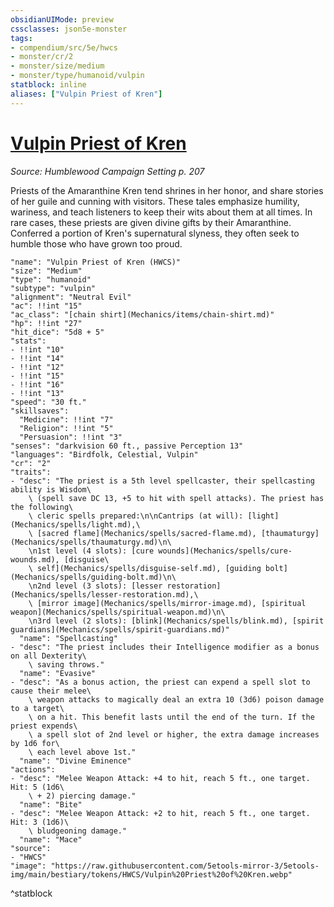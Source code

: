 ```yaml
---
obsidianUIMode: preview
cssclasses: json5e-monster
tags:
- compendium/src/5e/hwcs
- monster/cr/2
- monster/size/medium
- monster/type/humanoid/vulpin
statblock: inline
aliases: ["Vulpin Priest of Kren"]
---
```

# [Vulpin Priest of Kren](Mechanics\bestiary\humanoid/vulpin-priest-of-kren-hwcs.md)
*Source: Humblewood Campaign Setting p. 207*  

Priests of the Amaranthine Kren tend shrines in her honor, and share stories of her guile and cunning with visitors. These tales emphasize humility, wariness, and teach listeners to keep their wits about them at all times. In rare cases, these priests are given divine gifts by their Amaranthine. Conferred a portion of Kren's supernatural slyness, they often seek to humble those who have grown too proud.

```statblock
"name": "Vulpin Priest of Kren (HWCS)"
"size": "Medium"
"type": "humanoid"
"subtype": "vulpin"
"alignment": "Neutral Evil"
"ac": !!int "15"
"ac_class": "[chain shirt](Mechanics/items/chain-shirt.md)"
"hp": !!int "27"
"hit_dice": "5d8 + 5"
"stats":
- !!int "10"
- !!int "14"
- !!int "12"
- !!int "15"
- !!int "16"
- !!int "13"
"speed": "30 ft."
"skillsaves":
  "Medicine": !!int "7"
  "Religion": !!int "5"
  "Persuasion": !!int "3"
"senses": "darkvision 60 ft., passive Perception 13"
"languages": "Birdfolk, Celestial, Vulpin"
"cr": "2"
"traits":
- "desc": "The priest is a 5th level spellcaster, their spellcasting ability is Wisdom\
    \ (spell save DC 13, +5 to hit with spell attacks). The priest has the following\
    \ cleric spells prepared:\n\nCantrips (at will): [light](Mechanics/spells/light.md),\
    \ [sacred flame](Mechanics/spells/sacred-flame.md), [thaumaturgy](Mechanics/spells/thaumaturgy.md)\n\
    \n1st level (4 slots): [cure wounds](Mechanics/spells/cure-wounds.md), [disguise\
    \ self](Mechanics/spells/disguise-self.md), [guiding bolt](Mechanics/spells/guiding-bolt.md)\n\
    \n2nd level (3 slots): [lesser restoration](Mechanics/spells/lesser-restoration.md),\
    \ [mirror image](Mechanics/spells/mirror-image.md), [spiritual weapon](Mechanics/spells/spiritual-weapon.md)\n\
    \n3rd level (2 slots): [blink](Mechanics/spells/blink.md), [spirit guardians](Mechanics/spells/spirit-guardians.md)"
  "name": "Spellcasting"
- "desc": "The priest includes their Intelligence modifier as a bonus on all Dexterity\
    \ saving throws."
  "name": "Evasive"
- "desc": "As a bonus action, the priest can expend a spell slot to cause their melee\
    \ weapon attacks to magically deal an extra 10 (3d6) poison damage to a target\
    \ on a hit. This benefit lasts until the end of the turn. If the priest expends\
    \ a spell slot of 2nd level or higher, the extra damage increases by 1d6 for\
    \ each level above 1st."
  "name": "Divine Eminence"
"actions":
- "desc": "Melee Weapon Attack: +4 to hit, reach 5 ft., one target. Hit: 5 (1d6\
    \ + 2) piercing damage."
  "name": "Bite"
- "desc": "Melee Weapon Attack: +2 to hit, reach 5 ft., one target. Hit: 3 (1d6)\
    \ bludgeoning damage."
  "name": "Mace"
"source":
- "HWCS"
"image": "https://raw.githubusercontent.com/5etools-mirror-3/5etools-img/main/bestiary/tokens/HWCS/Vulpin%20Priest%20of%20Kren.webp"
```
^statblock